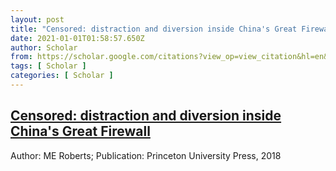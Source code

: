 ```yaml
---
layout: post
title: "Censored: distraction and diversion inside China's Great Firewall"
date: 2021-01-01T01:58:57.650Z
author: Scholar
from: https://scholar.google.com/citations?view_op=view_citation&hl=en&user=KfipOeoAAAAJ&citation_for_view=KfipOeoAAAAJ:fPk4N6BV_jEC
tags: [ Scholar ]
categories: [ Scholar ]
---
```

<!--1609466337650-->
[Censored: distraction and diversion inside China's Great Firewall](https://scholar.google.com/citations?view_op=view_citation&hl=en&user=KfipOeoAAAAJ&citation_for_view=KfipOeoAAAAJ:fPk4N6BV_jEC)
------

<div>
Author: ME Roberts; Publication: Princeton University Press, 2018
</div>
